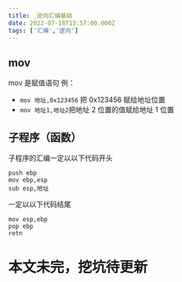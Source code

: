 ```yaml
---
title: _逆向汇编基础
date: 2022-07-18T13:57:00.000Z
tags: ['汇编','逆向']
---
```

  
## mov

mov 是赋值语句
例：

- `mov 地址,0x123456` 把 0x123456 赋给地址位置
- `mov 地址1,地址2`把地址 2 位置的值赋给地址 1 位置

## 子程序（函数）

子程序的汇编一定以以下代码开头

```
push ebp
mov ebp,esp
sub esp,地址
```

一定以以下代码结尾

```
mov esp,ebp
pop ebp
retn
```

# 本文未完，挖坑待更新